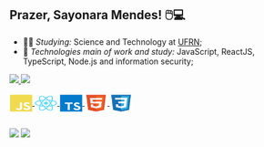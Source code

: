 ## Prazer, Sayonara Mendes! :computer_mouse:💻

- :man_student: *Studying:* Science and Technology at [UFRN](https://www.ufrn.br/);
- 🌱 *Technologies main of work and study:* JavaScript, ReactJS, TypeScript, Node.js and information security;

<div>
  <a href="https://github.com/sayomendes">
  <img height="180em" src="https://github-readme-stats.vercel.app/api?username=sayomendes&show_icons=true&theme=dracula&include_all_commits=true"/>
  <img height="180em" src="https://github-readme-stats.vercel.app/api/top-langs/?username=sayomendes&layout=compact&langs_count=7&theme=dracula"/>
</div>
<div style="display: inline_block"><br>
  <img align="center" alt="Rafa-Js" height="30" width="40" src="https://raw.githubusercontent.com/devicons/devicon/master/icons/javascript/javascript-plain.svg">
  <img align="center" alt="Rafa-React" height="30" width="40" src="https://raw.githubusercontent.com/devicons/devicon/master/icons/react/react-original.svg">
  <img align="center" alt="Rafa-Ts" height="30" width="40" src="https://raw.githubusercontent.com/devicons/devicon/master/icons/typescript/typescript-plain.svg">
  <img align="center" alt="Rafa-HTML" height="30" width="40" src="https://raw.githubusercontent.com/devicons/devicon/master/icons/html5/html5-original.svg">
  <img align="center" alt="Rafa-CSS" height="30" width="40" src="https://raw.githubusercontent.com/devicons/devicon/master/icons/css3/css3-original.svg">
</div>
  
 ##
<div> 
  <a href = "sayonaramendes0704@gmail.com"><img src="https://img.shields.io/badge/-sayonaramendes0704@gmail.com-%23333?style=for-the-badge&logo=gmail&logoColor=white" target="_blank"></a>
  <a href="https://www.linkedin.com/in/sayonara-mendes-a06b97235/" target="_blank"><img src="https://img.shields.io/badge/-Sayonara da Silva Mendes-%230077B5?style=for-the-badge&logo=linkedin&logoColor=white"></a>
</div>
